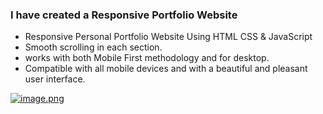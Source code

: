 ### I have created a Responsive Portfolio Website 

- Responsive Personal Portfolio Website Using HTML CSS & JavaScript
- Smooth scrolling in each section.
- works with both Mobile First methodology and for desktop.
- Compatible with all mobile devices and with a beautiful and pleasant user interface.


[![image.png](https://i.postimg.cc/5tXvYNps/image.png)](https://postimg.cc/5HMjDJhz)
